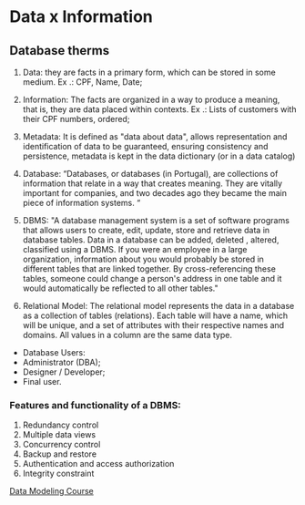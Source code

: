 # Data x Information

## Database therms 

1. Data: they are facts in a primary form, which can be stored in some medium.
Ex .: CPF, Name, Date;


1. Information: The facts are organized in a way to produce a meaning, that is, they are data placed within contexts.
Ex .: Lists of customers with their CPF numbers, ordered;


1. Metadata: It is defined as "data about data", allows representation and identification of data to be guaranteed, ensuring consistency and persistence, metadata is kept in the data dictionary (or in a data catalog)


1. Database: “Databases, or databases (in Portugal), are collections of information that relate in a way that creates meaning. They are vitally important for companies, and two decades ago they became the main piece of information systems. “


1. DBMS: "A database management system is a set of software programs that allows users to create, edit, update, store and retrieve data in database tables. Data in a database can be added, deleted , altered, classified using a DBMS. If you were an employee in a large organization, information about you would probably be stored in different tables that are linked together. By cross-referencing these tables, someone could change a person's address in one table and it would automatically be reflected to all other tables."


1. Relational Model: The relational model represents the data in a database as a collection of tables (relations). Each table will have a name, which will be unique, and a set of attributes with their respective names and domains. All values ​​in a column are the same data type.


* Database Users:
* Administrator (DBA);
* Designer / Developer;
* Final user.


### Features and functionality of a DBMS:
1. Redundancy control
1. Multiple data views
1. Concurrency control
1. Backup and restore
1. Authentication and access authorization
1. Integrity constraint

[Data Modeling Course](https://www.youtube.com/watch?v=Q_KTYFgvu1s&list=PLucm8g_ezqNoNHU8tjVeHmRGBFnjDIlxD&index=1)